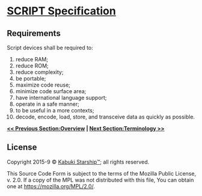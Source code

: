 # [SCRIPT Specification](./)

## Requirements

Script devices shall be required to:

1. reduce RAM;
2. reduce ROM;
3. reduce complexity;
4. be portable;
5. maximize code reuse;
6. minimize code surface area;
7. have international language support;
8. operate in a safe manner;
9. to be useful in a more contexts;
10. decode, encode, load, store, and transceive data as quickly as possible.

**[<< Previous Section:Overview](./) | [Next Section:Terminology >>](./terminology)**

## License

Copyright 2015-9 © [Kabuki Starship™](https://kabukistarship.com); all rights reserved.

This Source Code Form is subject to the terms of the Mozilla Public License, v. 2.0. If a copy of the MPL was not distributed with this file, You can obtain one at <https://mozilla.org/MPL/2.0/>.
